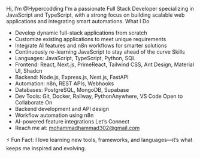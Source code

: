  Hi, I’m @Hypercodding
I'm a passionate Full Stack Developer specializing in JavaScript and TypeScript, with a strong focus on building scalable web applications and integrating smart automations.
What I Do
 - Develop dynamic full-stack applications from scratch
 - Customize existing applications to meet unique requirements
 - Integrate AI features and n8n workflows for smarter solutions
 - Continuously re-learning JavaScript to stay ahead of the curve
Skills
 - Languages: JavaScript, TypeScript, Python, SQL
 - Frontend: React, Next.js, PrimeReact, Tailwind CSS, Ant Design, Material UI, Shadcn
 - Backend: Node.js, Express.js, Nest.js, FastAPI
 - Automation: n8n, REST APIs, Webhooks
 - Databases: PostgreSQL, MongoDB, Supabase
 - Dev Tools: Git, Docker, Railway, PythonAnywhere, VS Code
Open to Collaborate On
 - Backend development and API design
 - Workflow automation using n8n
 - AI-powered feature integrations
Let’s Connect
 - Reach me at: mohammadhammad302@gmail.com

⚡ Fun Fact: I love learning new tools, frameworks, and languages—it’s what keeps me inspired and evolving.
